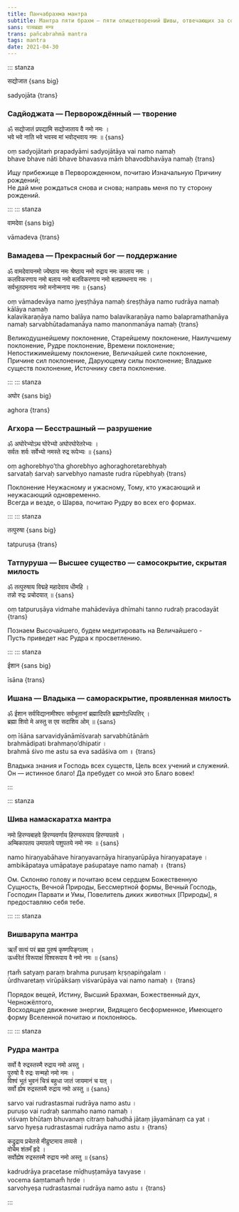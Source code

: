 ```yaml
---
title: Панчабрахма мантра
subtitle: Мантра пяти брахм — пяти олицетворений Шивы, отвечающих за создание, поддержание, разрушение Вселенной, а также сокрытие и раскрытие своей истинной природы в ней.
sans: पञ्चब्रह्मा मन्त्र
trans: pañcabrahmā mantra
tags: mantra
date: 2021-04-30
---
```


::: stanza

सद्योजात {sans big}

sadyojāta {trans}

### Садйоджата — Перворождённый — творение

ॐ सद्योजातं प्रपद्यामि सद्योजाताय वै नमो नमः ।  
भवे भवे नाति भवे भवस्व मां भवोद्भवाय नमः ॥ {sans}

оṃ sadyojātaṁ prapadyāmi sadyojātāya vai namo namaḥ  
bhave bhave nāti bhave bhavasva māṁ bhavodbhavāya namaḥ {trans}

Ищу прибежище в Перворожденном, почитаю Изначальную Причину рождений;  
Не дай мне рождаться снова и снова; направь меня по ту сторону рождений.

:::
::: stanza

वामदेवा {sans big}

vāmadeva {trans}

### Вамадева — Прекрасный бог — поддержание

ॐ वामदेवायनमो ज्येष्ठाय नमः श्रेष्ठाय नमो रुद्राय नमः कालाय नमः ।  
कलविकरणाय नमो बलाय नमो बलविकरणाय नमो बलप्रमथनाय नमः ।  
सर्वभूतदमनाय नमो मनोन्मनाय नमः ॥ {sans}

oṃ vāmadevāya namo jyeṣṭhāya namaḥ śreṣṭhāya namo rudrāya namaḥ kālāya namaḥ  
kalavikaraṇāya namo balāya namo balavikaraṇāya namo balapramathanāya namaḥ
sarvabhūtadamanāya namo manonmanāya namaḥ {trans}

Великодушнейшему поклонение, Старейшему поклонение, Наилучшему поклонение, Рудре поклонение, Времени поклонение;  
Непостижимейшему поклонение, Величайшей силе поклонение, Причине сил поклонение, Дарующему силы поклонение; Владыке существ поклонение, Источнику света поклонение.

:::
::: stanza

अघोर {sans big}

aghora {trans}

### Агхора — Бесстрашный — разрушение

ॐ अघोरेभ्योऽथ घोरेभ्यो अघोरघोरेतरेभ्यः ।  
सर्वतः शर्वः सर्वेभ्यो नमस्ते रुद्र रूपेभ्यः ॥ {sans}

oṃ aghorebhyo’tha ghorebhyo aghoraghoretarebhyaḥ  
sarvataḥ śarvaḥ sarvebhyo namaste rudra rūpebhyaḥ {trans}

Поклонение Неужасному и ужасному, Тому, кто ужасающий и неужасающий одновременно.  
Всегда и везде, о Шарва, почитаю Рудру во всех его формах.

:::
::: stanza

तत्पुरुषा {sans big}

tatpuruṣa {trans}

### Татпуруша — Высшее существо — самосокрытие, скрытая милость

ॐ तत्पुरुषाय विद्महे महादेवाय धीमहि ।  
तन्नो रुद्रः प्रचोदयात् ॥ {sans}

oṃ tatpuruṣāya vidmahe mahādevāya dhīmahi
tanno rudraḥ pracodayāt {trans}

Познаем Высочайшего, будем медитировать на Величайшего -  
Пусть приведет нас Рудра к просветлению.

:::
::: stanza

ईशान {sans big}

īsāna {trans}

### Ишана — Владыка — самораскрытие, проявленная милость

ॐ ईशान सर्वविद्यानामीश्वरः सर्वभूतानां ब्रह्मादिपति ब्रह्मणोऽधिपतिर् ।  
ब्रह्मा शिवो मे अस्तु स एव सदाशिव ओम् ॥ {sans}

oṃ īśāna sarvavidyānāmīśvaraḥ sarvabhūtānāṁ  
brahmādipati brahmaṇo’dhipatir ।  
brahmā śivo me astu sa eva sadāśiva om ॥ {trans}

Владыка знания и Господь всех существ, Цель всех учений и служений.  
Он — истинное благо! Да пребудет со мной это Благо вовек!

:::

::: stanza

### Шива намаскаратха мантра

नमो हिरण्यबाहवे हिरण्यवर्णाय हिरण्यरूपाय हिरण्यपतये ।  
अम्बिकापतय उमापतये पशुपतये नमो नमः ॥ {sans}

namo hiraṇyabāhave hiraṇyavarṇāya hiraṇyarūpāya hiraṇyapataye ।  
ambikāpataya umāpataye paśupataye namo namaḥ ॥ {trans}

Ом. Склоняю голову и почитаю всем сердцем Божественную Сущность, Вечной Природы, Бессмертной формы, Вечный Господь, Господин Парвати и Умы, Повелитель диких животных [Природы], я предоставляю себя тебе.

:::
::: stanza

### Вишварупа мантра

ऋतँ सत्यं परं ब्रह्म पुरुषं कृष्णपिङ्गलम् ।  
ऊर्ध्वरेतं विरूपाक्षं विश्वरूपाय वै नमो नमः ॥ {sans}

ṛtam̐ satyaṃ paraṃ brahma puruṣaṃ kṛṣṇapiṅgalam ।  
ūrdhvaretaṃ virūpākśaṃ viśvarūpāya vai namo namaḥ ॥ {trans}

Порядок вещей, Истину, Высший Брахман, Божественный дух, Черножёлтого,  
Восходящее движение энергии, Видящего бесформенное, Имеющего форму Вселенной почитаю и поклоняюсь.

:::
::: stanza

### Рудра мантра

सर्वो वै रुद्रस्तस्मै रुद्राय नमो अस्तु ।  
पुरुषो वै रुद्रः सन्महो नमो नमः ।  
विश्वं भूतं भुवनं चित्रं बहुधा जातं जायमानं च यत् ।  
सर्वो ह्येष रुद्रस्तस्मै रुद्राय नमो अस्तु ॥ {sans}

sarvo vai rudrastasmai rudrāya namo astu ।  
puruṣo vai rudraḥ sanmaho namo namaḥ ।  
viśvaṃ bhūtaṃ bhuvanaṃ citraṃ bahudhā jātaṃ jāyamānaṃ ca yat ।  
sarvo hyeṣa rudrastasmai rudrāya namo astu ॥ {trans}

कद्रुद्राय प्रचेतसे मीढुष्टमाय तव्यसे ।  
वोचेम शंतमँ हृदे ।  
सर्वोह्येष रुद्रस्तस्मै रुद्राय नमो अस्तु ॥ {sans}

kadrudrāya pracetase mīḍhuṣṭamāya tavyase ।  
vocema śaṃtamam̐ hṛde ।  
sarvohyeṣa rudrastasmai rudrāya namo astu ॥ {trans}

:::

<audio-player title="Uma Mohan" file="/audio/mohan.mp3" />
